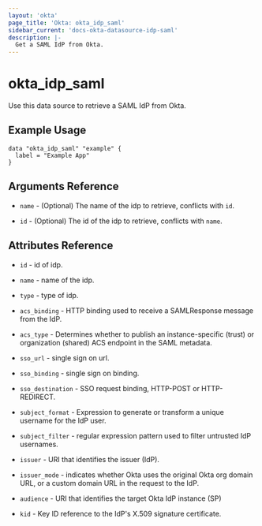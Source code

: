 ```yaml
---
layout: 'okta'
page_title: 'Okta: okta_idp_saml'
sidebar_current: 'docs-okta-datasource-idp-saml'
description: |-
  Get a SAML IdP from Okta.
---
```


# okta_idp_saml

Use this data source to retrieve a SAML IdP from Okta.

## Example Usage

```hcl
data "okta_idp_saml" "example" {
  label = "Example App"
}
```

## Arguments Reference

- `name` - (Optional) The name of the idp to retrieve, conflicts with `id`.

- `id` - (Optional) The id of the idp to retrieve, conflicts with `name`.

## Attributes Reference

- `id` - id of idp.

- `name` - name of the idp.

- `type` - type of idp.

- `acs_binding` - HTTP binding used to receive a SAMLResponse message from the IdP.

- `acs_type` - Determines whether to publish an instance-specific (trust) or organization (shared) ACS endpoint in the SAML metadata.

- `sso_url` - single sign on url.

- `sso_binding` - single sign on binding.

- `sso_destination` - SSO request binding, HTTP-POST or HTTP-REDIRECT.

- `subject_format` - Expression to generate or transform a unique username for the IdP user.

- `subject_filter` - regular expression pattern used to filter untrusted IdP usernames.

- `issuer` - URI that identifies the issuer (IdP).

- `issuer_mode` - indicates whether Okta uses the original Okta org domain URL, or a custom domain URL in the request to the IdP.

- `audience` - URI that identifies the target Okta IdP instance (SP)

- `kid` - Key ID reference to the IdP's X.509 signature certificate.
